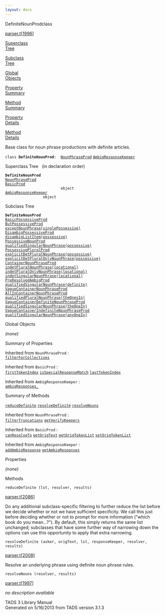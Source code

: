 ```yaml
---
layout: docs
---
```

<span class="title">DefiniteNounProd</span><span class="type">class</span>

[parser.t](../file/parser.t.html)\[[1996](../source/parser.t.html#1996)\]

[Superclass  
Tree](#_SuperClassTree_)

[Subclass  
Tree](#_SubClassTree_)

[Global  
Objects](#_ObjectSummary_)

[Property  
Summary](#_PropSummary_)

[Method  
Summary](#_MethodSummary_)

[Property  
Details](#_Properties_)

[Method  
Details](#_Methods_)



Base class for noun phrase productions with definite articles.

`class `**`DefiniteNounProd`**` :   `[`NounPhraseProd`](../object/NounPhraseProd.html) [`AmbigResponseKeeper`](../object/AmbigResponseKeeper.html)



<span id="_SuperClassTree_"></span>



<span class="hdln">Superclass Tree</span>   (in declaration order)



**`DefiniteNounProd`**  
[`NounPhraseProd`](../object/NounPhraseProd.html)  
[`BasicProd`](../object/BasicProd.html)  
`                         object`  
[`AmbigResponseKeeper`](../object/AmbigResponseKeeper.html)  
`                 object`  
<span id="_SubClassTree_"></span>



<span class="hdln">Subclass Tree</span>  



**`DefiniteNounProd`**  
[`BasicPossessiveProd`](../object/BasicPossessiveProd.html)  
[`ButPossessiveProd`](../object/ButPossessiveProd.html)  
[`exceptNounPhrase(singlePossessive)`](../object/exceptNounPhrase(singlePossessive).html)  
[`DisambigPossessiveProd`](../object/DisambigPossessiveProd.html)  
[`disambigListItem(possessive)`](../object/disambigListItem(possessive).html)  
[`PossessiveNounProd`](../object/PossessiveNounProd.html)  
[`qualifiedSingularNounPhrase(possessive)`](../object/qualifiedSingularNounPhrase(possessive).html)  
[`PossessivePluralProd`](../object/PossessivePluralProd.html)  
[`explicitDetPluralNounPhrase(possessive)`](../object/explicitDetPluralNounPhrase(possessive).html)  
[`explicitDetPluralOnlyNounPhrase(possessive)`](../object/explicitDetPluralOnlyNounPhrase(possessive).html)  
[`ContainerNounPhraseProd`](../object/ContainerNounPhraseProd.html)  
[`indetPluralNounPhrase(locational)`](../object/indetPluralNounPhrase(locational).html)  
[`indetPluralOnlyNounPhrase(locational)`](../object/indetPluralOnlyNounPhrase(locational).html)  
[`indetSingularNounPhrase(locational)`](../object/indetSingularNounPhrase(locational).html)  
[`PreResolvedAmbigProd`](../object/PreResolvedAmbigProd.html)  
[`qualifiedSingularNounPhrase(definite)`](../object/qualifiedSingularNounPhrase(definite).html)  
[`VagueContainerNounPhraseProd`](../object/VagueContainerNounPhraseProd.html)  
[`AllInContainerNounPhraseProd`](../object/AllInContainerNounPhraseProd.html)  
[`qualifiedPluralNounPhrase(theOnesIn)`](../object/qualifiedPluralNounPhrase(theOnesIn).html)  
[`VagueContainerDefiniteNounPhraseProd`](../object/VagueContainerDefiniteNounPhraseProd.html)  
[`qualifiedSingularNounPhrase(theOneIn)`](../object/qualifiedSingularNounPhrase(theOneIn).html)  
[`VagueContainerIndefiniteNounPhraseProd`](../object/VagueContainerIndefiniteNounPhraseProd.html)  
[`qualifiedSingularNounPhrase(anyOneIn)`](../object/qualifiedSingularNounPhrase(anyOneIn).html)  
<span id="_ObjectSummary_"></span>



<span class="hdln">Global Objects</span>  



*(none)* <span id="_PropSummary_"></span>



<span class="hdln">Summary of Properties</span>  





Inherited from `NounPhraseProd` :  
[`filterForCollectives`](../object/NounPhraseProd.html#filterForCollectives)

Inherited from `BasicProd` :  
[`firstTokenIndex`](../object/BasicProd.html#firstTokenIndex) [`isSpecialResponseMatch`](../object/BasicProd.html#isSpecialResponseMatch) [`lastTokenIndex`](../object/BasicProd.html#lastTokenIndex)

Inherited from `AmbigResponseKeeper` :  
[`ambigResponses_`](../object/AmbigResponseKeeper.html#ambigResponses_)

<span id="_MethodSummary_"></span>



<span class="hdln">Summary of Methods</span>  



[`reduceDefinite`](#reduceDefinite) [`resolveDefinite`](#resolveDefinite) [`resolveNouns`](#resolveNouns)

Inherited from `NounPhraseProd` :  
[`filterTruncations`](../object/NounPhraseProd.html#filterTruncations) [`getVerifyKeepers`](../object/NounPhraseProd.html#getVerifyKeepers)

Inherited from `BasicProd` :  
[`canResolveTo`](../object/BasicProd.html#canResolveTo) [`getOrigText`](../object/BasicProd.html#getOrigText) [`getOrigTokenList`](../object/BasicProd.html#getOrigTokenList) [`setOrigTokenList`](../object/BasicProd.html#setOrigTokenList)

Inherited from `AmbigResponseKeeper` :  
[`addAmbigResponse`](../object/AmbigResponseKeeper.html#addAmbigResponse) [`getAmbigResponses`](../object/AmbigResponseKeeper.html#getAmbigResponses)

<span id="_Properties_"></span>



<span class="hdln">Properties</span>  



*(none)* <span id="_Methods_"></span>



<span class="hdln">Methods</span>  



<span id="reduceDefinite"></span>

`reduceDefinite (lst, resolver, results)`

[parser.t](../file/parser.t.html)\[[2086](../source/parser.t.html#2086)\]



Do any additional subclass-specific filtering to further reduce the list
before we decide whether or not we have sufficient specificity. We call
this just before deciding whether or not to prompt for more information
("which book do you mean...?"). By default, this simply returns the same
list unchanged; subclasses that have some further way of narrowing down
the options can use this opportunity to apply that extra narrowing.



<span id="resolveDefinite"></span>

`resolveDefinite (asker, origText, lst, responseKeeper, resolver, results)`

[parser.t](../file/parser.t.html)\[[2008](../source/parser.t.html#2008)\]



Resolve an underlying phrase using definite noun phrase rules.



<span id="resolveNouns"></span>

`resolveNouns (resolver, results)`

[parser.t](../file/parser.t.html)\[[1997](../source/parser.t.html#1997)\]



*no description available*





TADS 3 Library Manual  
Generated on 5/16/2013 from TADS version 3.1.3



